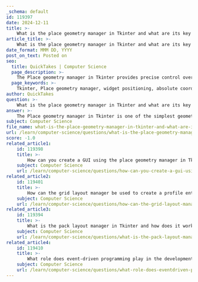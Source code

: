```yaml
---
_schema: default
id: 119397
date: 2024-12-11
title: >-
    What is the place geometry manager in Tkinter and what are its key features?
article_title: >-
    What is the place geometry manager in Tkinter and what are its key features?
date_format: MMM DD, YYYY
post_on_text: Posted on
seo:
  title: QuickTakes | Computer Science
  page_description: >-
    The Place geometry manager in Tkinter provides precise control over widget positioning and sizing, allowing for both absolute and relative placement, along with options for size control and anchor point adjustments.
  page_keywords: >-
    Tkinter, Place geometry manager, widget positioning, absolute coordinates, relative coordinates, layout control, GUI design, fine-grained control, anchor point, widget size, pixel positioning
author: QuickTakes
question: >-
    What is the place geometry manager in Tkinter and what are its key features?
answer: >-
    The Place geometry manager in Tkinter is one of the simplest geometry managers available in the library, allowing for precise control over the positioning and sizing of widgets within a container. Here are its key features:\n\n1. **Explicit Positioning**: The Place manager allows you to set the position of widgets using absolute coordinates (x, y) or relative coordinates (relx, rely). This means you can specify the exact location of a widget within its parent container.\n\n2. **Absolute Positioning**: You can use the `x` and `y` attributes to place a widget at specific pixel coordinates. For example:\n   ```python\n   tkinter.Label(root, text="x=50, y=50").place(x=50, y=50)\n   ```\n\n3. **Relative Positioning**: The Place manager also supports relative positioning using `relx` and `rely`, which are expressed as a fraction of the parent widget's dimensions. For instance:\n   ```python\n   tkinter.Label(frame, text="relx=0.5, rely=0.5").place(relx=0.5, rely=0.5, anchor=tkinter.CENTER)\n   ```\n\n4. **Size Control**: In addition to positioning, the Place manager allows you to define the size of widgets either absolutely (using `width` and `height`) or relatively (using `relwidth` and `relheight`). This provides flexibility in designing the layout of your GUI.\n\n5. **Anchor Point**: The default anchor point for placement is 'nw' (northwest), which means the top-left corner of the widget is positioned at the specified coordinates. You can change the anchor point to position the widget differently (e.g., center, southeast).\n\n6. **Fine-Grained Control**: Unlike the Pack and Grid geometry managers, which automatically arrange widgets in blocks or grids, the Place manager gives you fine-grained control over the exact placement of each widget, making it suitable for layouts that require precise positioning.\n\nOverall, the Place geometry manager is particularly useful when you need to create custom layouts where the exact position of each widget is critical.
subject: Computer Science
file_name: what-is-the-place-geometry-manager-in-tkinter-and-what-are-its-key-features.md
url: /learn/computer-science/questions/what-is-the-place-geometry-manager-in-tkinter-and-what-are-its-key-features
score: -1.0
related_article1:
    id: 119398
    title: >-
        How can you create a GUI using the place geometry manager in Tkinter?
    subject: Computer Science
    url: /learn/computer-science/questions/how-can-you-create-a-gui-using-the-place-geometry-manager-in-tkinter
related_article2:
    id: 119401
    title: >-
        How can the grid layout manager be used to create a profile entry UI in Tkinter?
    subject: Computer Science
    url: /learn/computer-science/questions/how-can-the-grid-layout-manager-be-used-to-create-a-profile-entry-ui-in-tkinter
related_article3:
    id: 119394
    title: >-
        What is the pack layout manager in Tkinter and how does it work?
    subject: Computer Science
    url: /learn/computer-science/questions/what-is-the-pack-layout-manager-in-tkinter-and-how-does-it-work
related_article4:
    id: 119410
    title: >-
        What role does event-driven programming play in the development of GUIs?
    subject: Computer Science
    url: /learn/computer-science/questions/what-role-does-eventdriven-programming-play-in-the-development-of-guis
---
```


&nbsp;